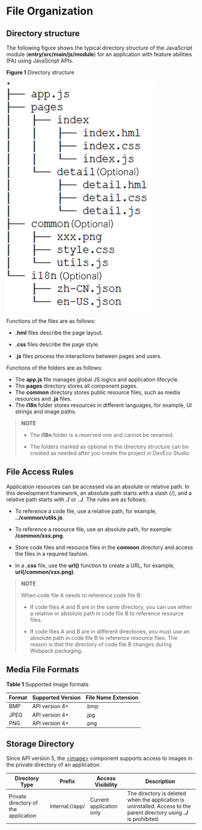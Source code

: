 # File Organization


## Directory structure

The following figure shows the typical directory structure of the JavaScript module (**entry/src/main/js/module**) for an application with feature abilities (FA) using JavaScript APIs.

  **Figure 1** Directory structure 

![en-us_image_0000001431388581](figures/en-us_image_0000001431388581.png)

Functions of the files are as follows:

- **.hml** files describe the page layout.

- **.css** files describe the page style.

- **.js** files process the interactions between pages and users.

Functions of the folders are as follows:

- The **app.js** file manages global JS logics and application lifecycle.
- The **pages** directory stores all component pages.
- The **common** directory stores public resource files, such as media resources and **.js** files.
- The **i18n** folder stores resources in different languages, for example, UI strings and image paths.

>  **NOTE**
>
>  - The **i18n** folder is a reserved one and cannot be renamed.
>
>
>  - The folders marked as optional in the directory structure can be created as needed after you create the project in DevEco Studio.


## File Access Rules

Application resources can be accessed via an absolute or relative path. In this development framework, an absolute path starts with a slash (/), and a relative path starts with **./** or **../**. The rules are as follows:

- To reference a code file, use a relative path, for example, **../common/utils.js**.

- To reference a resource file, use an absolute path, for example: **/common/xxx.png**.

- Store code files and resource files in the **common** directory and access the files in a required fashion.

- In a **.css** file, use the **url()** function to create a URL, for example, **url(/common/xxx.png)**.

>  **NOTE**
>
>  When code file A needs to reference code file B:
>
>  - If code files A and B are in the same directory, you can use either a relative or absolute path in code file B to reference resource files.
>
>  - If code files A and B are in different directories, you must use an absolute path in code file B to reference resource files. The reason is that the directory of code file B changes during Webpack packaging.
>


## Media File Formats

  **Table 1** Supported image formats

| Format  | Supported Version                    | File Name Extension|
| ---- | ------------------------ | ------- |
| BMP  | API version 4+ | .bmp    |
| JPEG | API version 4+ | .jpg    |
| PNG  | API version 4+ | .png    |

## Storage Directory

Since API version 5, the [\<image>](js-components-basic-image.md) component supports access to images in the private directory of an application.

| Directory Type  | Prefix           | Access Visibility | Description                         |
| ------ | --------------- | ------ | --------------------------- |
| Private directory of the application| internal://app/ | Current application only| The directory is deleted when the application is uninstalled. Access to the parent directory using **../** is prohibited.|
